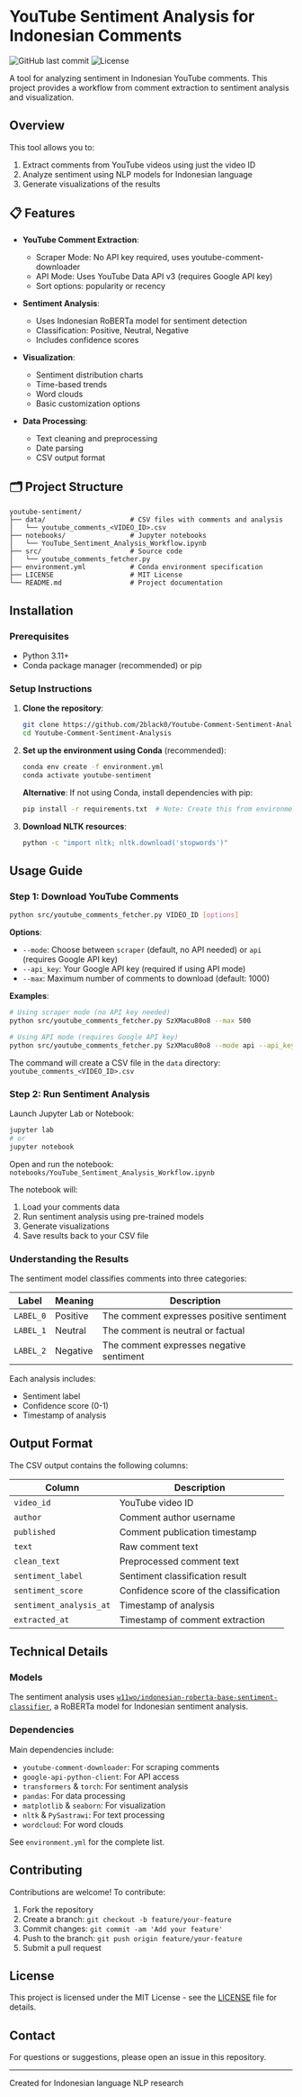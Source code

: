 # YouTube Sentiment Analysis for Indonesian Comments

![GitHub last commit](https://img.shields.io/github/last-commit/2black0/Youtube-Comment-Sentiment-Analysis)
![License](https://img.shields.io/github/license/2black0/Youtube-Comment-Sentiment-Analysis)

A tool for analyzing sentiment in Indonesian YouTube comments. This project provides a workflow from comment extraction to sentiment analysis and visualization.

## Overview

This tool allows you to:

1. Extract comments from YouTube videos using just the video ID
2. Analyze sentiment using NLP models for Indonesian language
3. Generate visualizations of the results

## 📋 Features

- **YouTube Comment Extraction**:
  - Scraper Mode: No API key required, uses youtube-comment-downloader
  - API Mode: Uses YouTube Data API v3 (requires Google API key)
  - Sort options: popularity or recency
  
- **Sentiment Analysis**:
  - Uses Indonesian RoBERTa model for sentiment detection
  - Classification: Positive, Neutral, Negative
  - Includes confidence scores
  
- **Visualization**:
  - Sentiment distribution charts
  - Time-based trends
  - Word clouds
  - Basic customization options
  
- **Data Processing**:
  - Text cleaning and preprocessing
  - Date parsing
  - CSV output format

## 🗂️ Project Structure

```plaintext
youtube-sentiment/
├── data/                     # CSV files with comments and analysis
│   └── youtube_comments_<VIDEO_ID>.csv
├── notebooks/                # Jupyter notebooks
│   └── YouTube_Sentiment_Analysis_Workflow.ipynb
├── src/                      # Source code
│   └── youtube_comments_fetcher.py
├── environment.yml           # Conda environment specification
├── LICENSE                   # MIT License
└── README.md                 # Project documentation
```

## Installation

### Prerequisites
- Python 3.11+
- Conda package manager (recommended) or pip

### Setup Instructions

1. **Clone the repository**:

   ```bash
   git clone https://github.com/2black0/Youtube-Comment-Sentiment-Analysis.git
   cd Youtube-Comment-Sentiment-Analysis
   ```

2. **Set up the environment using Conda** (recommended):

   ```bash
   conda env create -f environment.yml
   conda activate youtube-sentiment
   ```

   **Alternative**: If not using Conda, install dependencies with pip:

   ```bash
   pip install -r requirements.txt  # Note: Create this from environment.yml if needed
   ```

3. **Download NLTK resources**:

   ```bash
   python -c "import nltk; nltk.download('stopwords')"
   ```

## Usage Guide

### Step 1: Download YouTube Comments

```bash
python src/youtube_comments_fetcher.py VIDEO_ID [options]
```

**Options**:

- `--mode`: Choose between `scraper` (default, no API needed) or `api` (requires Google API key)
- `--api_key`: Your Google API key (required if using API mode)
- `--max`: Maximum number of comments to download (default: 1000)

**Examples**:

```bash
# Using scraper mode (no API key needed)
python src/youtube_comments_fetcher.py SzXMacu80o8 --max 500

# Using API mode (requires Google API key)
python src/youtube_comments_fetcher.py SzXMacu80o8 --mode api --api_key YOUR_API_KEY --max 1000
```

The command will create a CSV file in the `data` directory: `youtube_comments_<VIDEO_ID>.csv`

### Step 2: Run Sentiment Analysis

Launch Jupyter Lab or Notebook:

```bash
jupyter lab
# or
jupyter notebook
```

Open and run the notebook: `notebooks/YouTube_Sentiment_Analysis_Workflow.ipynb`

The notebook will:

1. Load your comments data
2. Run sentiment analysis using pre-trained models
3. Generate visualizations
4. Save results back to your CSV file

### Understanding the Results

The sentiment model classifies comments into three categories:

| Label | Meaning | Description |
|-------|---------|-------------|
| `LABEL_0` | Positive | The comment expresses positive sentiment |
| `LABEL_1` | Neutral | The comment is neutral or factual |
| `LABEL_2` | Negative | The comment expresses negative sentiment |

Each analysis includes:

- Sentiment label
- Confidence score (0-1)
- Timestamp of analysis

## Output Format

The CSV output contains the following columns:

| Column | Description |
|--------|-------------|
| `video_id` | YouTube video ID |
| `author` | Comment author username |
| `published` | Comment publication timestamp |
| `text` | Raw comment text |
| `clean_text` | Preprocessed comment text |
| `sentiment_label` | Sentiment classification result |
| `sentiment_score` | Confidence score of the classification |
| `sentiment_analysis_at` | Timestamp of analysis |
| `extracted_at` | Timestamp of comment extraction |

## Technical Details

### Models

The sentiment analysis uses [`w11wo/indonesian-roberta-base-sentiment-classifier`](https://huggingface.co/w11wo/indonesian-roberta-base-sentiment-classifier), a RoBERTa model for Indonesian sentiment analysis.

### Dependencies

Main dependencies include:

- `youtube-comment-downloader`: For scraping comments
- `google-api-python-client`: For API access
- `transformers` & `torch`: For sentiment analysis
- `pandas`: For data processing
- `matplotlib` & `seaborn`: For visualization
- `nltk` & `PySastrawi`: For text processing
- `wordcloud`: For word clouds

See `environment.yml` for the complete list.

## Contributing

Contributions are welcome! To contribute:

1. Fork the repository
2. Create a branch: `git checkout -b feature/your-feature`
3. Commit changes: `git commit -am 'Add your feature'`
4. Push to the branch: `git push origin feature/your-feature`
5. Submit a pull request

## License

This project is licensed under the MIT License - see the [LICENSE](LICENSE) file for details.

## Contact

For questions or suggestions, please open an issue in this repository.

---

Created for Indonesian language NLP research

